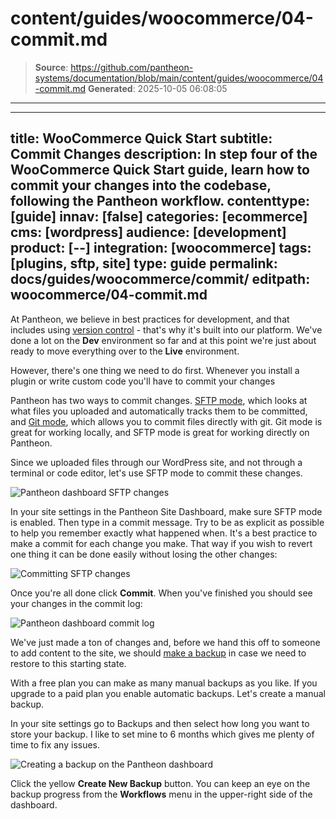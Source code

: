 # content/guides/woocommerce/04-commit.md

> **Source**: https://github.com/pantheon-systems/documentation/blob/main/content/guides/woocommerce/04-commit.md
> **Generated**: 2025-10-05 06:08:05

---

---
title: WooCommerce Quick Start
subtitle: Commit Changes
description: In step four of the WooCommerce Quick Start guide, learn how to commit your changes into the codebase, following the Pantheon workflow.
contenttype: [guide]
innav: [false]
categories: [ecommerce]
cms: [wordpress]
audience: [development]
product: [--]
integration: [woocommerce]
tags: [plugins, sftp, site]
type: guide
permalink: docs/guides/woocommerce/commit/
editpath: woocommerce/04-commit.md
---
At Pantheon, we believe in best practices for development, and that includes using [version control](https://pantheon.io/features/version-control-workflow) - that's why it's built into our platform. We've done a lot on the **<Icon icon="wrench" /> Dev** environment so far and at this point we're just about ready to move everything over to the **<Icon icon="equalizer" /> Live** environment.

However, there's one thing we need to do first. Whenever you install a plugin or write custom code you'll have to commit your changes

Pantheon has two ways to commit changes. [SFTP mode](/guides/sftp), which looks at what files you uploaded and automatically tracks them to be committed, and [Git mode](/guides/git/git-config), which allows you to commit files directly with git. Git mode is great for working locally, and SFTP mode is great for working directly on Pantheon.

Since we uploaded files through our WordPress site, and not through a terminal or code editor, let's use SFTP mode to commit these changes.

![Pantheon dashboard SFTP changes](../../../images/guides/woocommerce/13-Pantheon-dashboard-SFTP-changes.png)

In your site settings in the Pantheon Site Dashboard, make sure SFTP mode is enabled. Then type in a commit message. Try to be as explicit as possible to help you remember exactly what happened when. It's a best practice to make a commit for each change you make. That way if you wish to revert one thing it can be done easily without losing the other changes:

![Committing SFTP changes](../../../images/guides/woocommerce/14-Pantheon-dashboard-commit-SFTP-changes.png)

Once you're all done click **Commit**. When you've finished you should see your changes in the commit log:

![Pantheon dashboard commit log](../../../images/guides/woocommerce/15-Pantheon-dashboard-commit-log.png)

We've just made a ton of changes and, before we hand this off to someone to add content to the site, we should [make a backup](/guides/backups) in case we need to restore to this starting state.

With a free plan you can make as many manual backups as you like. If you upgrade to a paid plan you enable automatic backups. Let's create a manual backup.

In your site settings go to Backups and then select how long you want to store your backup. I like to set mine to 6 months which gives me plenty of time to fix any issues.

![Creating a backup on the Pantheon dashboard](../../../images/guides/woocommerce/16-Pantheon-dashboard-create-backup.png)

Click the yellow **Create New Backup** button. You can keep an eye on the backup progress from the **Workflows** menu in the upper-right side of the dashboard.
